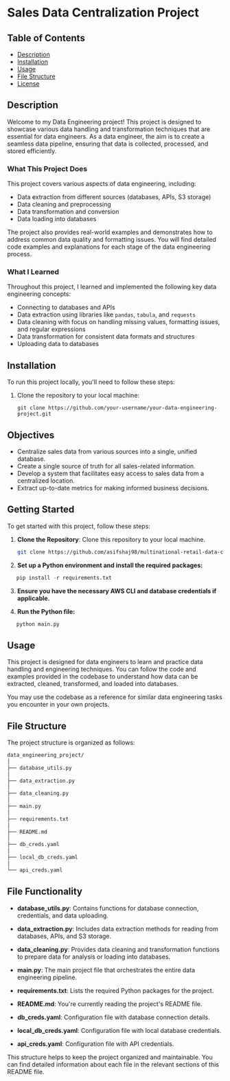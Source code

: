 # Sales Data Centralization Project

## Table of Contents
- [Description](#description)
- [Installation](#installation)
- [Usage](#usage)
- [File Structure](#file-structure)
- [License](#license)

## Description

Welcome to my Data Engineering project! This project is designed to showcase various data handling and transformation techniques that are essential for data engineers. As a data engineer, the aim is to create a seamless data pipeline, ensuring that data is collected, processed, and stored efficiently.

### What This Project Does
This project covers various aspects of data engineering, including:
- Data extraction from different sources (databases, APIs, S3 storage)
- Data cleaning and preprocessing
- Data transformation and conversion
- Data loading into databases

The project also provides real-world examples and demonstrates how to address common data quality and formatting issues. You will find detailed code examples and explanations for each stage of the data engineering process.

### What I Learned
Throughout this project, I learned and implemented the following key data engineering concepts:
- Connecting to databases and APIs
- Data extraction using libraries like `pandas`, `tabula`, and `requests`
- Data cleaning with focus on handling missing values, formatting issues, and regular expressions
- Data transformation for consistent data formats and structures
- Uploading data to databases

## Installation

To run this project locally, you'll need to follow these steps:

1. Clone the repository to your local machine:
   ```shell
   git clone https://github.com/your-username/your-data-engineering-project.git

## Objectives

- Centralize sales data from various sources into a single, unified database.
- Create a single source of truth for all sales-related information.
- Develop a system that facilitates easy access to sales data from a centralized location.
- Extract up-to-date metrics for making informed business decisions.

## Getting Started

To get started with this project, follow these steps:

1. **Clone the Repository**: Clone this repository to your local machine.

   ```bash
   git clone https://github.com/asifshaj98/multinational-retail-data-centralisation.git

2. **Set up a Python environment and install the required packages:**
```python
   pip install -r requirements.txt
```

3. **Ensure you have the necessary AWS CLI and database credentials if applicable.**

4. **Run the Python file:**
```python
   python main.py
```

## Usage
This project is designed for data engineers to learn and practice data handling and engineering techniques. You can follow the code and examples provided in the codebase to understand how data can be extracted, cleaned, transformed, and loaded into databases.

You may use the codebase as a reference for similar data engineering tasks you encounter in your own projects.


## File Structure
The project structure is organized as follows:
```bash
data_engineering_project/
│
├── database_utils.py
│
├── data_extraction.py
│
├── data_cleaning.py
│
├── main.py
│
├── requirements.txt
│
├── README.md
│
├── db_creds.yaml
│
├── local_db_creds.yaml
│
└── api_creds.yaml
```
## File Functionality 

- **database_utils.py**: Contains functions for database connection, credentials, and data uploading.

- **data_extraction.py**: Includes data extraction methods for reading from databases, APIs, and S3 storage.

- **data_cleaning.py**: Provides data cleaning and transformation functions to prepare data for analysis or loading into databases.

- **main.py**: The main project file that orchestrates the entire data engineering pipeline.

- **requirements.txt**: Lists the required Python packages for the project.

- **README.md**: You're currently reading the project's README file.

- **db_creds.yaml**: Configuration file with database connection details.

- **local_db_creds.yaml**: Configuration file with local database credentials.

- **api_creds.yaml**: Configuration file with API credentials.

This structure helps to keep the project organized and maintainable. You can find detailed information about each file in the relevant sections of this README file.

